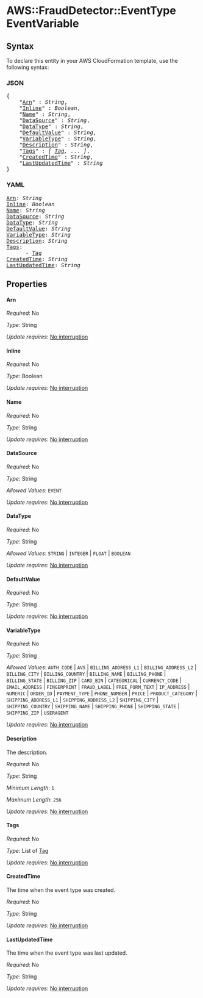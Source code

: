 # AWS::FraudDetector::EventType EventVariable

## Syntax

To declare this entity in your AWS CloudFormation template, use the following syntax:

### JSON

<pre>
{
    "<a href="#arn" title="Arn">Arn</a>" : <i>String</i>,
    "<a href="#inline" title="Inline">Inline</a>" : <i>Boolean</i>,
    "<a href="#name" title="Name">Name</a>" : <i>String</i>,
    "<a href="#datasource" title="DataSource">DataSource</a>" : <i>String</i>,
    "<a href="#datatype" title="DataType">DataType</a>" : <i>String</i>,
    "<a href="#defaultvalue" title="DefaultValue">DefaultValue</a>" : <i>String</i>,
    "<a href="#variabletype" title="VariableType">VariableType</a>" : <i>String</i>,
    "<a href="#description" title="Description">Description</a>" : <i>String</i>,
    "<a href="#tags" title="Tags">Tags</a>" : <i>[ <a href="tag.md">Tag</a>, ... ]</i>,
    "<a href="#createdtime" title="CreatedTime">CreatedTime</a>" : <i>String</i>,
    "<a href="#lastupdatedtime" title="LastUpdatedTime">LastUpdatedTime</a>" : <i>String</i>
}
</pre>

### YAML

<pre>
<a href="#arn" title="Arn">Arn</a>: <i>String</i>
<a href="#inline" title="Inline">Inline</a>: <i>Boolean</i>
<a href="#name" title="Name">Name</a>: <i>String</i>
<a href="#datasource" title="DataSource">DataSource</a>: <i>String</i>
<a href="#datatype" title="DataType">DataType</a>: <i>String</i>
<a href="#defaultvalue" title="DefaultValue">DefaultValue</a>: <i>String</i>
<a href="#variabletype" title="VariableType">VariableType</a>: <i>String</i>
<a href="#description" title="Description">Description</a>: <i>String</i>
<a href="#tags" title="Tags">Tags</a>: <i>
      - <a href="tag.md">Tag</a></i>
<a href="#createdtime" title="CreatedTime">CreatedTime</a>: <i>String</i>
<a href="#lastupdatedtime" title="LastUpdatedTime">LastUpdatedTime</a>: <i>String</i>
</pre>

## Properties

#### Arn

_Required_: No

_Type_: String

_Update requires_: [No interruption](https://docs.aws.amazon.com/AWSCloudFormation/latest/UserGuide/using-cfn-updating-stacks-update-behaviors.html#update-no-interrupt)

#### Inline

_Required_: No

_Type_: Boolean

_Update requires_: [No interruption](https://docs.aws.amazon.com/AWSCloudFormation/latest/UserGuide/using-cfn-updating-stacks-update-behaviors.html#update-no-interrupt)

#### Name

_Required_: No

_Type_: String

_Update requires_: [No interruption](https://docs.aws.amazon.com/AWSCloudFormation/latest/UserGuide/using-cfn-updating-stacks-update-behaviors.html#update-no-interrupt)

#### DataSource

_Required_: No

_Type_: String

_Allowed Values_: <code>EVENT</code>

_Update requires_: [No interruption](https://docs.aws.amazon.com/AWSCloudFormation/latest/UserGuide/using-cfn-updating-stacks-update-behaviors.html#update-no-interrupt)

#### DataType

_Required_: No

_Type_: String

_Allowed Values_: <code>STRING</code> | <code>INTEGER</code> | <code>FLOAT</code> | <code>BOOLEAN</code>

_Update requires_: [No interruption](https://docs.aws.amazon.com/AWSCloudFormation/latest/UserGuide/using-cfn-updating-stacks-update-behaviors.html#update-no-interrupt)

#### DefaultValue

_Required_: No

_Type_: String

_Update requires_: [No interruption](https://docs.aws.amazon.com/AWSCloudFormation/latest/UserGuide/using-cfn-updating-stacks-update-behaviors.html#update-no-interrupt)

#### VariableType

_Required_: No

_Type_: String

_Allowed Values_: <code>AUTH_CODE</code> | <code>AVS</code> | <code>BILLING_ADDRESS_L1</code> | <code>BILLING_ADDRESS_L2</code> | <code>BILLING_CITY</code> | <code>BILLING_COUNTRY</code> | <code>BILLING_NAME</code> | <code>BILLING_PHONE</code> | <code>BILLING_STATE</code> | <code>BILLING_ZIP</code> | <code>CARD_BIN</code> | <code>CATEGORICAL</code> | <code>CURRENCY_CODE</code> | <code>EMAIL_ADDRESS</code> | <code>FINGERPRINT</code> | <code>FRAUD_LABEL</code> | <code>FREE_FORM_TEXT</code> | <code>IP_ADDRESS</code> | <code>NUMERIC</code> | <code>ORDER_ID</code> | <code>PAYMENT_TYPE</code> | <code>PHONE_NUMBER</code> | <code>PRICE</code> | <code>PRODUCT_CATEGORY</code> | <code>SHIPPING_ADDRESS_L1</code> | <code>SHIPPING_ADDRESS_L2</code> | <code>SHIPPING_CITY</code> | <code>SHIPPING_COUNTRY</code> | <code>SHIPPING_NAME</code> | <code>SHIPPING_PHONE</code> | <code>SHIPPING_STATE</code> | <code>SHIPPING_ZIP</code> | <code>USERAGENT</code>

_Update requires_: [No interruption](https://docs.aws.amazon.com/AWSCloudFormation/latest/UserGuide/using-cfn-updating-stacks-update-behaviors.html#update-no-interrupt)

#### Description

The description.

_Required_: No

_Type_: String

_Minimum Length_: <code>1</code>

_Maximum Length_: <code>256</code>

_Update requires_: [No interruption](https://docs.aws.amazon.com/AWSCloudFormation/latest/UserGuide/using-cfn-updating-stacks-update-behaviors.html#update-no-interrupt)

#### Tags

_Required_: No

_Type_: List of <a href="tag.md">Tag</a>

_Update requires_: [No interruption](https://docs.aws.amazon.com/AWSCloudFormation/latest/UserGuide/using-cfn-updating-stacks-update-behaviors.html#update-no-interrupt)

#### CreatedTime

The time when the event type was created.

_Required_: No

_Type_: String

_Update requires_: [No interruption](https://docs.aws.amazon.com/AWSCloudFormation/latest/UserGuide/using-cfn-updating-stacks-update-behaviors.html#update-no-interrupt)

#### LastUpdatedTime

The time when the event type was last updated.

_Required_: No

_Type_: String

_Update requires_: [No interruption](https://docs.aws.amazon.com/AWSCloudFormation/latest/UserGuide/using-cfn-updating-stacks-update-behaviors.html#update-no-interrupt)
